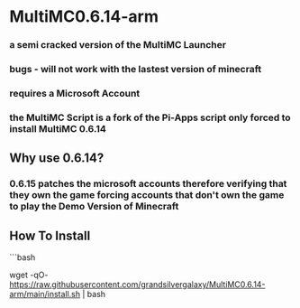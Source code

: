 <h1>MultiMC0.6.14-arm</h1>

<h3>a semi cracked version of the MultiMC Launcher</h3>
<h3>bugs - will not work with the lastest version of minecraft</h3>
<h3>requires a Microsoft Account</h3>
<h3> the MultiMC Script is a fork of the Pi-Apps script only forced to install MultiMC 0.6.14 </h3>
<h2> Why use 0.6.14? </h2>
<h3> 0.6.15 patches the microsoft accounts therefore verifying that they own the game forcing accounts that don't own the game to play the Demo Version of Minecraft </h3>

<h2> How To Install </h2>
```bash

wget -qO- https://raw.githubusercontent.com/grandsilvergalaxy/MultiMC0.6.14-arm/main/install.sh | bash
```
